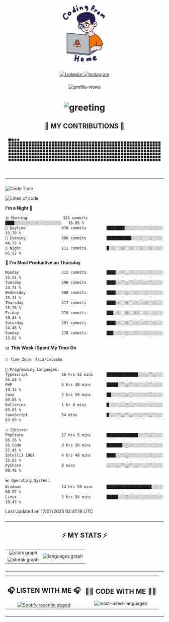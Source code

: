 <div align="center">
    <img width="150" src="./assets/top.gif" alt="top-image"/>
</div>

###    

<div align="center">
    <a href="https://www.linkedin.com/in/nureka-rodrigo/" target="_blank">
        <img src="https://user-images.githubusercontent.com/74038190/235294012-0a55e343-37ad-4b0f-924f-c8431d9d2483.gif" width="50px" alt="Linkedin"/>
    </a>
    <a href="https://www.instagram.com/nureka_rodrigo/" target="_blank">
        <img src="https://user-images.githubusercontent.com/74038190/235294013-a33e5c43-a01c-43f6-b44d-a406d8b4ab75.gif" width="50px"  alt="Instagram"/>
    </a>
</div>

###    

<div align="center">
    <img src="https://komarev.com/ghpvc/?username=nureka-rodrigo&color=blue" alt="profile-views"/>
</div> 

###    

<h1 align="center">
    <img src="https://readme-typing-svg.herokuapp.com/?font=Righteous&size=35&center=true&vCenter=true&width=500&height=70&duration=4000&lines=Hi+There!+👋;+I'm+Nureka+Rodrigo!;" alt="greeting"/>
</h1> 

###

<h2 align="center">🐍 MY CONTRIBUTIONS 🐍</h2>

<div align="center">
    <img alt="snake eating my contributions" src="https://raw.githubusercontent.com/nureka-rodrigo/nureka-rodrigo/output/github-contribution-grid-snake.svg"/>
</div> 

###

<hr/>

###

<!--START_SECTION:waka-->
![Code Time](http://img.shields.io/badge/Code%20Time-1%2C523%20hrs%2013%20mins-blue)

![Lines of code](https://img.shields.io/badge/From%20Hello%20World%20I%27ve%20Written-548.6%20thousand%20lines%20of%20code-blue)

**I'm a Night 🦉** 

```text
🌞 Morning                323 commits         ████░░░░░░░░░░░░░░░░░░░░░   16.05 % 
🌆 Daytime                678 commits         ████████░░░░░░░░░░░░░░░░░   33.70 % 
🌃 Evening                900 commits         ███████████░░░░░░░░░░░░░░   44.73 % 
🌙 Night                  111 commits         █░░░░░░░░░░░░░░░░░░░░░░░░   05.52 % 
```
📅 **I'm Most Productive on Thursday** 

```text
Monday                   312 commits         ████░░░░░░░░░░░░░░░░░░░░░   15.51 % 
Tuesday                  296 commits         ████░░░░░░░░░░░░░░░░░░░░░   14.71 % 
Wednesday                308 commits         ████░░░░░░░░░░░░░░░░░░░░░   15.31 % 
Thursday                 317 commits         ████░░░░░░░░░░░░░░░░░░░░░   15.76 % 
Friday                   210 commits         ███░░░░░░░░░░░░░░░░░░░░░░   10.44 % 
Saturday                 291 commits         ████░░░░░░░░░░░░░░░░░░░░░   14.46 % 
Sunday                   278 commits         ███░░░░░░░░░░░░░░░░░░░░░░   13.82 % 
```


📊 **This Week I Spent My Time On** 

```text
🕑︎ Time Zone: Asia/Colombo

💬 Programming Languages: 
TypeScript               16 hrs 52 mins      ██████████████░░░░░░░░░░░   55.58 % 
PHP                      5 hrs 48 mins       █████░░░░░░░░░░░░░░░░░░░░   19.13 % 
Java                     2 hrs 59 mins       ██░░░░░░░░░░░░░░░░░░░░░░░   09.85 % 
Ballerina                1 hr 6 mins         █░░░░░░░░░░░░░░░░░░░░░░░░   03.65 % 
JavaScript               54 mins             █░░░░░░░░░░░░░░░░░░░░░░░░   03.00 % 

🔥 Editors: 
PhpStorm                 17 hrs 5 mins       ██████████████░░░░░░░░░░░   56.26 % 
VS Code                  8 hrs 20 mins       ███████░░░░░░░░░░░░░░░░░░   27.45 % 
IntelliJ IDEA            4 hrs 48 mins       ████░░░░░░░░░░░░░░░░░░░░░   15.83 % 
PyCharm                  8 mins              ░░░░░░░░░░░░░░░░░░░░░░░░░   00.46 % 

💻 Operating System: 
Windows                  24 hrs 28 mins      ████████████████████░░░░░   80.57 % 
Linux                    5 hrs 54 mins       █████░░░░░░░░░░░░░░░░░░░░   19.43 % 
```


 Last Updated on 17/07/2025 02:41:18 UTC
<!--END_SECTION:waka-->

###

<hr/>

###

<h2 align="center">⚡ MY STATS ⚡</h2>

###    

<div align="center">
    <table>
        <tr>
            <td align="center">
                <img src="https://github-readme-stats.vercel.app/api?username=nureka-rodrigo&hide_rank=false&show_icons=true&include_all_commits=true&count_private=true&theme=dark&locale=en&order=1" alt="stats graph"/>
            </td>
            <td rowspan="2" align="center">
                <img src="https://github-readme-stats.vercel.app/api/top-langs?username=nureka-rodrigo&locale=en&card_width=320&langs_count=8&theme=dark&order=2&count_private=true" alt="languages graph"/>
            </td>
        </tr>
        <tr>
            <td align="center">
                <img src="https://streak-stats.demolab.com?user=nureka-rodrigo&theme=dark" alt="streak graph"/>
            </td>
        </tr>
    </table>
</div> 

###

<hr/>

<div align="center">
    <table>
        <tr>
            <td align="center">
                <h2>🎧 LISTEN WITH ME 🎧</h2>
                <a href="https://open.spotify.com/user/zjqfkmbawszam1irs05fwxsls">
                    <img src="https://spotify-recently-played-readme.vercel.app/api?user=zjqfkmbawszam1irs05fwxsls&count=5&unique=true" alt="Spotify recently played"  />
                </a>
            </td>
            <td align="center">
                <h2>👨‍💻 CODE WITH ME 👨‍💻</h2>
                <img src="https://github-readme-stats.vercel.app/api/wakatime?username=@nureka99&theme=dark&compact=True&langs_count=10" alt="most-used-languages"/>
            </td>
        </tr>
    </table>
</div> 

###

<hr/>
